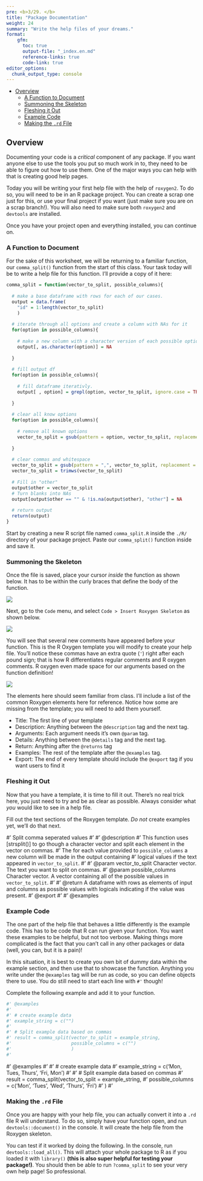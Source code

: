 ```yaml
---
pre: <b>3/29. </b>
title: "Package Documentation"
weight: 24
summary: "Write the help files of your dreams."
format:
    gfm:
      toc: true
      output-file: "_index.en.md"
      reference-links: true
      code-link: true
editor_options: 
  chunk_output_type: console
---
```


- [Overview][]
  - [A Function to Document][]
  - [Summoning the Skeleton][]
  - [Fleshing it Out][]
  - [Example Code][]
  - [Making the `.rd` File][]

## Overview

Documenting your code is a *critical* component of any package. If you
want anyone else to use the tools you put so much work in to, they need
to be able to figure out how to use them. One of the major ways you can
help with that is creating good help pages.

Today you will be writing your first help file with the help of
`roxygen2`. To do so, you will need to be in an R package project. You
can create a scrap one just for this, or use your final project if you
want (just make sure you are on a scrap branch!). You will also need to
make sure both `roxygen2` and `devtools` are installed.

Once you have your project open and everything installed, you can
continue on.

### A Function to Document

For the sake of this worksheet, we will be returning to a familiar
function, our `comma_split()` function from the start of this class.
Your task today will be to write a help file for this function. I’ll
provide a copy of it here:

``` r
comma_split = function(vector_to_split, possible_columns){
  
  # make a base dataframe with rows for each of our cases.
  output = data.frame(
    "id" = 1:length(vector_to_split)
    )
  
  # iterate through all options and create a column with NAs for it
  for(option in possible_columns){
    
    # make a new column with a character version of each possible option.
    output[, as.character(option)] = NA
    
  }
  
  # fill output df
  for(option in possible_columns){
    
    # fill dataframe iterativly.
    output[ , option] = grepl(option, vector_to_split, ignore.case = TRUE)
    
  }
  
  # clear all know options
  for(option in possible_columns){
    
    # remove all known options
    vector_to_split = gsub(pattern = option, vector_to_split, replacement = "", ignore.case = TRUE)
    
  }
  
  # clear commas and whitespace
  vector_to_split = gsub(pattern = ",", vector_to_split, replacement = "", ignore.case = TRUE)
  vector_to_split = trimws(vector_to_split)
  
  # Fill in "other"
  output$other = vector_to_split
  # Turn blanks into NAs
  output[output$other == "" & !is.na(output$other), "other"] = NA
  
  # return output
  return(output)
}
```

Start by creating a new R script file named `comma_split.R` inside the
`./R/` directory of your package project. Paste our `comma_split()`
function inside and save it.

### Summoning the Skeleton

Once the file is saved, place your cursor *inside* the function as shown
below. It has to be within the curly braces that define the body of the
function.

![][1]

Next, go to the `Code` menu, and select `Code > Insert Roxygen Skeleton`
as shown below.

![][2]

You will see that several new comments have appeared before your
function. This is the R Oxygen template you will modify to create your
help file. You’ll notice these commas have an extra quote (`'`) right
after each pound sign; that is how R differentiates regular comments and
R oxygen comments. R oxygen even made space for our arguments based on
the function definition!

![][3]

The elements here should seem familiar from class. I’ll include a list
of the common Roxygen elements here for reference. Notice how some are
missing from the template; you will need to add them yourself.

- Title: The first line of your template
- Description: Anything between the `@description` tag and the next tag.
- Arguments: Each argument needs it’s own `@param` tag.
- Details: Anything between the `@details` tag and the next tag.
- Return: Anything after the `@returns` tag
- Examples: The rest of the template after the `@examples` tag.
- Export: The end of every template should include the `@export` tag if
  you want users to find it

### Fleshing it Out

Now that you have a template, it is time to fill it out. There’s no real
trick here, you just need to try and be as clear as possible. Always
consider what *you* would like to see in a help file.

<div class="question">

Fill out the text sections of the Roxygen template. *Do not* create
examples yet, we’ll do that next.

</div>

<div class="answer">

\#’ Split comma seperated values \#’ \#’ @description \#’ This function
uses \[strsplit()\] to go though a character vector and split each
element in the vector on commas. \#’ The for each value provided to
`possible_columns` a new column will be made in the output containing
\#’ logical values if the text appeared in `vector_to_split`. \#’ \#’
@param vector_to_split Character vector. The text you want to split on
commas. \#’ @param possible_columns Character vector. A vector
containing all of the possible values in `vector_to_split`. \#’ \#’
@return A dataframe with rows as elements of input and columns as
possible values with logicals indicating if the value was present. \#’
@export \#’ \#’ @examples

</div>

### Example Code

The one part of the help file that behaves a little differently is the
example code. This has to be code that R can run given your function.
You want these examples to be helpful, but not too verbose. Making
things more complicated is the fact that you can’t call in any other
packages or data (well, you can, but it is a pain)!

In this situation, it is best to create you own bit of dummy data within
the example section, and then use that to showcase the function.
Anything you write under the `@examples` tag will be run as code, so you
can define objects there to use. You do still need to start each line
with `#'` though!

<div class="question">

Complete the following example and add it to your function.

``` r
#' @examples
#' 
#' # create example data
#' example_string = c("")
#' 
#' # Split example data based on commas
#' result = comma_split(vector_to_split = example_string,
#'                      possible_columns = c("")
#'                      )
#' 
```

</div>

<div class="answer">

\#’ @examples \#’ \#’ \# create example data \#’ example_string =
c(‘Mon, Tues, Thurs’, ‘Fri, Mon’) \#’ \#’ \# Split example data based on
commas \#’ result = comma_split(vector_to_split = example_string, \#’
possible_columns = c(‘Mon’, ‘Tues’, ‘Wed’, ‘Thurs’, ‘Fri’) \#’ ) \#’

</div>

### Making the `.rd` File

Once you are happy with your help file, you can actually convert it into
a `.rd` file R will understand. To do so, simply have your function
open, and run `devtools::document()` in the console. It will create the
help file from the Roxygen skeleton.

You can test if it worked by doing the following. In the console, run
`devtools::load_all()`. This will attach your whole package to R as if
you loaded it with `library()` **(this is also super helpful for testing
your package!)**. You should then be able to run `?comma_split` to see
your very own help page! So professional.

  [Overview]: #overview
  [A Function to Document]: #a-function-to-document
  [Summoning the Skeleton]: #summoning-the-skeleton
  [Fleshing it Out]: #fleshing-it-out
  [Example Code]: #example-code
  [Making the `.rd` File]: #making-the-.rd-file
  [1]: img/ro_inside.png
  [2]: img/ro_insert.png
  [3]: img/ro_skele.png
